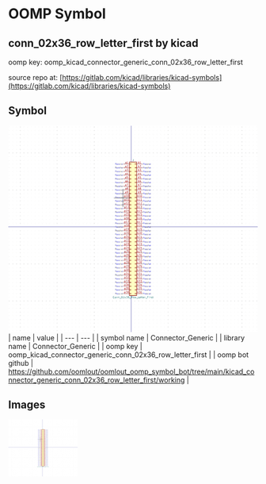# OOMP Symbol  
## conn_02x36_row_letter_first  by kicad  
  
oomp key: oomp_kicad_connector_generic_conn_02x36_row_letter_first  
  
source repo at: [https://gitlab.com/kicad/libraries/kicad-symbols](https://gitlab.com/kicad/libraries/kicad-symbols)  
## Symbol  
  
[![working.png](working_600.png)](working.png)  
| name | value | 
| --- | --- | 
| symbol name | Connector_Generic | 
| library name | Connector_Generic | 
| oomp key | oomp_kicad_connector_generic_conn_02x36_row_letter_first | 
| oomp bot github | https://github.com/oomlout/oomlout_oomp_symbol_bot/tree/main/kicad_connector_generic_conn_02x36_row_letter_first/working | 
## Images  
  
[![working.png](working_140.png)](working.png)  
